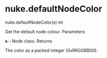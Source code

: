 # nuke.defaultNodeColor
nuke.defaultNodeColor(_s_)  int

Get the default node colour.
Parameters

**s** – Node class.
Returns

The color as a packed integer (0xRRGGBB00).